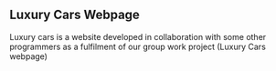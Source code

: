 ## Luxury Cars Webpage
Luxury cars is a website developed in collaboration with some other programmers as a fulfilment of our group work project (Luxury Cars webpage)
